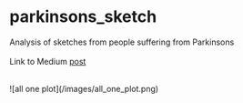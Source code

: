 # parkinsons_sketch
 Analysis of sketches from people suffering from Parkinsons <br>
 <br>
 Link to Medium [post](https://medium.com/p/classifying-parkinsons-disease-through-image-analysis-2e7a152fafc9?source=email-c5eb85d3a614--writer.postDistributed&sk=e14a3373451cdf1399605017bf662c05)
 
<br>
![all one plot](/images/all_one_plot.png)
